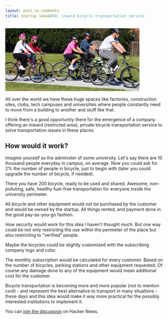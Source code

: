 ```yaml
---
layout: post_no_comments
title: Startup idea&#58; inward bicycle transportation service
---
```


<img src="/public/images/bikes.jpg" title="Bikes" alt="Bikes" height="200">

<span class="drops">A</span>ll over the world we have these huge spaces like factories, construction sites, clubs, tech campuses and universities where people constantly need to move from a building to another and stuff like that.

I think there's a good opportunity there for the emergence of a company offering an inward (restricted area), private bicycle transportation service to solve transportation issues in these places.

## How would it work?

Imagine yourself as the administer of some university. Let's say  there are 10 thousand people everyday in campus, on average. Now you could ask for 2% the number of people in bicycle, just to begin with (later you could upgrade the number of bicycle, if needed).

There you have 200 bicycle, ready to be used and shared. Awesome, non-polluting, safe, healthy fuel-free transportation for everyone inside the university perimeter.

All bicycle and other equipment would not be purchased by the customer and would be owned by the startup. All things rented, and payment done in the good pay-as-you-go fashion.

How security would work for this idea I haven't thought much. But one way could be not only restricting the use within the perimeter of the place but also restricting to "verified" people.

Maybe the bicycles could be slightly customized with the subscribing company logo and color.

The monthly subscription would be calculated for every customer. Based on the number of bicycles, parking stations and other equipment requested. Of course any damage done to any of the equipment would mean additional cost for the customer.

Bicycle transportation is becoming more and more popular (not to mention cool) - and represent the best alternative to transport in many situations - these days and this idea would make it way more practical for the possibly interested institutions to implement it.

You can [join the discussion] on Hacker News.

[join the discussion]: https://news.ycombinator.com/item?id=5582215